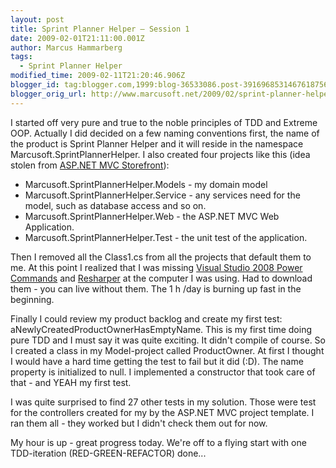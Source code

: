 ```yaml
---
layout: post
title: Sprint Planner Helper – Session 1
date: 2009-02-01T21:11:00.001Z
author: Marcus Hammarberg
tags:
  - Sprint Planner Helper
modified_time: 2009-02-11T21:20:46.906Z
blogger_id: tag:blogger.com,1999:blog-36533086.post-3916968531467618756
blogger_orig_url: http://www.marcusoft.net/2009/02/sprint-planner-helper-day-1.html
---
```



I started off very pure and true to the noble principles of TDD and
Extreme OOP. Actually I did decided on a few naming conventions first,
the name of the product is Sprint Planner Helper and it will reside in
the namespace Marcusoft.SprintPlannerHelper. I also created four
projects like this (idea stolen from
<a href="http://www.asp.net/learn/mvc-videos/#MVCStorefrontStarterKit"
target="_blank">ASP.NET MVC Storefront</a>):

-   Marcusoft.SprintPlannerHelper.Models - my domain model
-   Marcusoft.SprintPlannerHelper.Service - any services need for the
    model, such as database access and so on.
-   Marcusoft.SprintPlannerHelper.Web - the ASP.NET MVC Web Application.
-   Marcusoft.SprintPlannerHelper.Test - the unit test of the
    application.

Then I removed all the Class1.cs from all the projects that default them
to me. At this point I realized that I was missing
<a href="http://code.msdn.microsoft.com/PowerCommands"
target="_blank">Visual Studio 2008 Power Commands</a> and
<a href="http://www.jetbrains.com/resharper/"
target="_blank">Resharper</a> at the computer I was using. Had to
download them - you can live without them. The 1 h /day is burning up
fast in the beginning.

Finally I could review my product backlog and create my first test:
aNewlyCreatedProductOwnerHasEmptyName. This is my first time doing pure
TDD and I must say it was quite exciting. It didn't compile of course.
So I created a class in my Model-project called ProductOwner. At first I
thought I would have a hard time getting the test to fail but it did
(:D). The name property is initialized to null. I implemented a
constructor that took care of that - and YEAH my first test.

I was quite surprised to find 27 other tests in my solution. Those were
test for the controllers created for my by the ASP.NET MVC project
template. I ran them all - they worked but I didn't check them out for
now.

My hour is up - great progress today. We're off to a flying start with
one TDD-iteration (RED-GREEN-REFACTOR) done...
